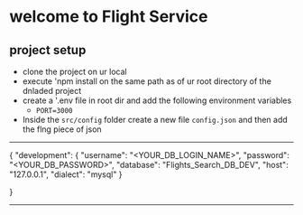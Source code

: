# welcome to Flight Service

## project setup
- clone the project on ur local
- execute 'npm install on the same path as of ur     root directory of the dnladed project
- create a '.env file in root dir and add the following environment variables
    - `PORT=3000`
- Inside the `src/config` folder create a new file `config.json` and then add the flng piece of json

-----
{
  "development": {
    "username": "<YOUR_DB_LOGIN_NAME>",
    "password": "<YOUR_DB_PASSWORD>",
    "database": "Flights_Search_DB_DEV",
    "host": "127.0.0.1",
    "dialect": "mysql"
  }
 
}


-----